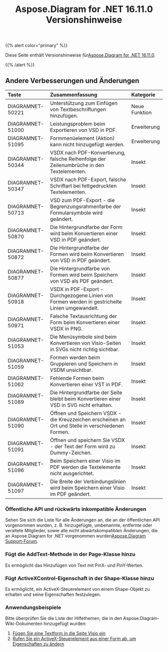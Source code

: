 ﻿---
title: Aspose.Diagram for .NET 16.11.0 Versionshinweise
type: docs
weight: 20
url: /de/net/aspose-diagram-for-net-16-11-0-release-notes/
---
{{% alert color="primary" %}} 

 Diese Seite enthält Versionshinweise für[Aspose.Diagram for .NET 16.11.0](https://www.nuget.org/packages/Aspose.Diagram/16.11.0).

{{% /alert %}} 
## **Andere Verbesserungen und Änderungen**

|**Taste**|**Zusammenfassung**|**Kategorie**|
|:- |:- |:- |
|DIAGRAMNET-50221|Unterstützung zum Einfügen von Textbeschriftungen hinzufügen.|Neue Funktion|
|DIAGRAMNET-51000|Leistungsproblem beim Exportieren von VSD in PDF.|Erweiterung|
|DIAGRAMNET-51095|Formmenüelement (Aktion) kann nicht hinzugefügt werden.|Erweiterung|
|DIAGRAMNET-50344|VSDX nach PDF-Konvertierung, falsche Reihenfolge der Zeilenumbrüche in den Textelementen.|Insekt|
|DIAGRAMNET-50347|VSDX nach PDF-Export, falsche Schriftart bei fettgedruckten Textelementen.|Insekt|
|DIAGRAMNET-50713|VSD zum PDF-Export - die Begrenzungsrahmenfarbe der Formularsymbole wird geändert.|Insekt|
|DIAGRAMNET-50870|Die Hintergrundfarbe der Form wird beim Konvertieren einer VSD in PDF geändert.|Insekt|
|DIAGRAMNET-50872|Die Hintergrundfarbe der Formen wird beim Konvertieren von VSD in PDF geändert.|Insekt|
|DIAGRAMNET-50877|Die Hintergrundfarbe von Formen wird beim Speichern von VSD als PDF geändert.|Insekt|
|DIAGRAMNET-50918|VSDX in PDF-Export - Durchgezogene Linien von Formen werden in gestrichelte Linien umgewandelt.|Insekt|
|DIAGRAMNET-50971|Falsche Textausrichtung der Form beim Konvertieren einer VSDX in PNG.|Insekt|
|DIAGRAMNET-51053|Die Menüsymbole sind beim Konvertieren von Visio-Seiten in SVGs nicht richtig sichtbar.|Insekt|
|DIAGRAMNET-51059|Formen werden beim Gruppieren und Speichern in VSDM unsichtbar.|Insekt|
|DIAGRAMNET-51062|Fehlende Formen beim Konvertieren einer VST in PDF.|Insekt|
|DIAGRAMNET-51089|Die Hintergrundfarbe der Seite bleibt beim Konvertieren einer VSD in SVG nicht erhalten.|Insekt|
|DIAGRAMNET-51090|Öffnen und Speichern VSDX - die Kreuzzeichen erscheinen an Ort und Stelle in verschiedenen Formen.|Insekt|
|DIAGRAMNET-51091|Öffnen und speichern Sie VSDX - der Text der Form wird zu Dummy-Zeichen.|Insekt|
|DIAGRAMNET-51096|Beim Speichern einer Visio im PDF werden die Textelemente nicht ausgerichtet.|Insekt|
|DIAGRAMNET-51097|Die Breite der Verbindungslinien wird beim Speichern einer Visio im PDF geändert.|Insekt|
### **Öffentliche API und rückwärts inkompatible Änderungen**
Sehen Sie sich die Liste für alle Änderungen an, die an der öffentlichen API vorgenommen wurden, z. B. hinzugefügte, umbenannte, entfernte oder veraltete Mitglieder, sowie alle nicht abwärtskompatiblen Änderungen, die an Aspose.Diagram for .NET vorgenommen wurden[Aspose.Diagram Support-Forum](https://forum.aspose.com/c/diagram/17).
### **Fügt die AddText-Methode in der Page-Klasse hinzu**
Es ermöglicht das Hinzufügen von Text mit PinX- und PinY-Werten.
### **Fügt ActiveXControl-Eigenschaft in der Shape-Klasse hinzu**
Es ermöglicht, ein ActiveX-Steuerelement von einem Shape-Objekt zu erhalten und seine Eigenschaften festzulegen.
### **Anwendungsbeispiele**
Bitte überprüfen Sie die Liste der Hilfethemen, die in den Aspose.Diagram-Wiki-Dokumenten hinzugefügt wurden:

1. [Fügen Sie eine Textform in die Seite Visio ein](/diagram/de/net/working-with-text/#insert-a-text-shape-in-the-visio-page)
1. [Rufen Sie ein ActiveX-Steuerelement aus einer Form ab, um Eigenschaften zu ändern](/diagram/de/net/retrieve-an-activex-control-from-a-shape-object-to-modify-properties/)
